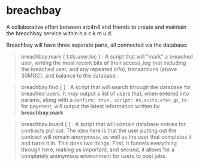 # breachbay
A collaborative effort between arc4n4 and friends to create and maintain the breachbay service within h a c k m u d.

Breachbay will have three seperate parts, all connected via the database:

 > breachbay.mark { t:#s.user.loc } : A script that will "mark" a breached user, writing the most recent bits of their access_log (not including the breached user, and any repeated info), transactions (above 30MGC), and balance to the database.
 
 > breachbay.find {  } : A script that will search through the database for breached users. It *may* output a list of users that, when entered into params, along with a `confirm: true, script: #s.accts.xfer_gc_to` for payment, will output the latest information written by **breachbay.mark**
 
 > breachbay.board {  } : A script that will contain database entries for contracts put out. The idea here is that the user putting out the contract will remain anonymous, as well as the user that completes it and turns it in. This does two things. First, it funnels everything through here, making us important, and second, it allows for a completely anonymous environment for users to post jobs.
